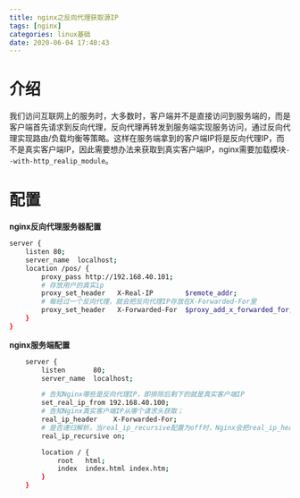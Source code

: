 ```yaml
---
title: nginx之反向代理获取源IP
tags: [nginx]
categories: linux基础
date: 2020-06-04 17:40:43
---
```


# 介绍

 我们访问互联网上的服务时，大多数时，客户端并不是直接访问到服务端的，而是客户端首先请求到反向代理，反向代理再转发到服务端实现服务访问，通过反向代理实现路由/负载均衡等策略。这样在服务端拿到的客户端IP将是反向代理IP，而不是真实客户端IP，因此需要想办法来获取到真实客户端IP，nginx需要加载模块`--with-http_realip_module`。

# 配置

**nginx反向代理服务器配置**

```bash
server {
    listen 80;
    server_name  localhost;
    location /pos/ {
        proxy_pass http://192.168.40.101;
        # 存放用户的真实ip
        proxy_set_header   X-Real-IP        $remote_addr;
        # 每经过一个反向代理，就会把反向代理IP存放在X-Forwarded-For里
        proxy_set_header   X-Forwarded-For  $proxy_add_x_forwarded_for;
    }
}
```

**nginx服务端配置**

```bash
    server {
        listen       80;
        server_name  localhost;

        # 告知Nginx哪些是反向代理IP，即排除后剩下的就是真实客户端IP
        set_real_ip_from 192.168.40.100;
        # 告知Nginx真实客户端IP从哪个请求头获取；
        real_ip_header    X-Forwarded-For;
        # 是否递归解析，当real_ip_recursive配置为off时，Nginx会把real_ip_header指定的请求头中的最后一个IP作为真实客户端IP；当real_ip_recursive配置为on时，Nginx会递归解析real_ip_header指定的请求头，最后一个不匹配set_real_ip_from的IP作为真实客户端IP。 
        real_ip_recursive on;

        location / {
            root   html;
            index  index.html index.htm;
        }
	}
```

